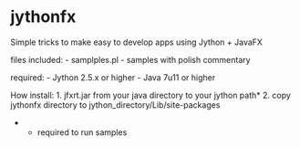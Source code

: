 jythonfx
========

Simple tricks to make easy to develop apps using Jython + JavaFX

files included:
	- samplples.pl - samples with polish commentary

required:
	- Jython 2.5.x or higher
	- Java 7u11 or higher

How install:
    1. jfxrt.jar from your java directory to your jython path*
	2. copy jythonfx directory to jython_directory/Lib/site-packages

* - required to run samples
